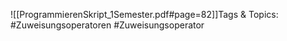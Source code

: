 
![[ProgrammierenSkript_1Semester.pdf#page=82]]Tags & Topics:
   #Zuweisungsoperatoren
   #Zuweisungsoperator